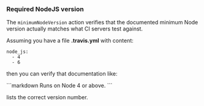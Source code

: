 ### Required NodeJS version

The `minimumNodeVersion` action verifies that the documented minimum Node version actually
matches what CI servers test against.

Assuming you have a file
<a class="tutorialRunner_createFile">
__.travis.yml__ with content:

```
node_js:
  - 4
  - 6
```
</a>

then you can verify that documentation like:

<a class="tutorialRunner_runMarkdownInTutrun">
```markdown
Runs on Node <a class="tutorialRunner_minimumNodeVersion">4</a> or above.
</a>
```
</a>

lists the correct version number.
